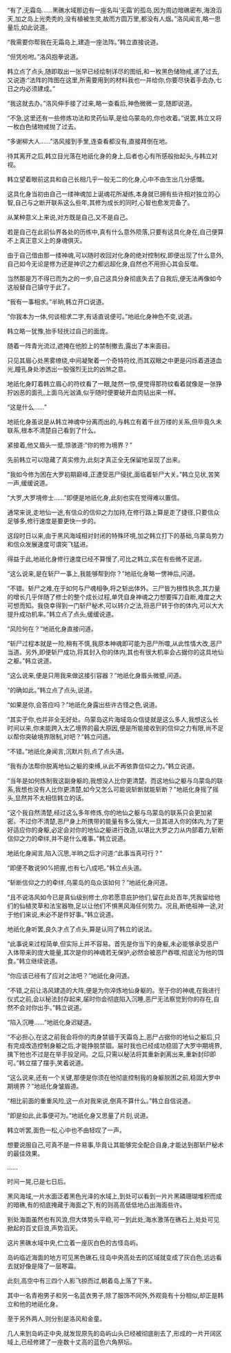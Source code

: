
“有了,无霜岛……黑礁水域那边有一座名叫‘无霜’的孤岛,因为周边暗礁密布,海浪滔天,加之岛上光秃秃的,没有植被生灵,故而方圆万里,都没有人烟。”洛风闻言,略一思量后,如此说道。

“我需要你帮我在无霜岛上,建造一座法阵。”韩立直接说道。

“但凭吩咐。”洛风抱拳说道。

韩立点了点头,随即取出一张早已经绘制详尽的图纸,和一枚黑色储物戒,递了过去,又说道:“法阵的阵图在这里,所需要用到的材料我也一并给你,你要尽快着手去办,七日之内必须建成。”

“我这就去办。”洛风伸手接了过来,略一查看后,神色微微一变,随即说道。

“不急,这里还有一些修炼功法和灵药仙草,是给乌蒙岛的,你也收着。”说罢,韩立又将一枚白色储物戒抛了过去。

“多谢柳大人……”洛风接到手里,连查看都没有,直接拜倒在地。

待其离开之后,韩立目光落在地祇化身的身上,后者也心有所感般抬起头,与韩立对视。

韩立望着眼前这具和自己长相几乎一般无二的化身,心中不由生出几分感慨。

这具化身当初由自己一缕神魂加上诞魂花所凝练,本身就已拥有些许相对独立的心智,自己与之断开联系这么些年,其修为成长的同时,心智也愈发完备了。

从某种意义上来说,对方既是自己,又不是自己。

若是自己在此前仙界各处的历练中,真有什么意外陨落,只要有这具化身在,自己便算不上真正意义上的身魂俱灭。

由于自己借由那一缕神魂,可以随时收回对化身的绝对控制权,即便出现了什么意外,自己如今无论是修为还是神识之力都远超化身,自然也不用担心其会反噬。

当然那是万不得已而为之的一步,自己这具分身彻底失去了自我后,便无法再像如今这般替自己镇守于此了。

“我有一事相求。”半晌,韩立开口说道。

“你我本为一体,何谈相求二字,有话直说便可。”地祇化身神色不变,说道。

韩立略一犹豫,抬手轻抚过自己的面庞。

随着一阵青光流过,遮掩在他脸上的禁制撤去,露出了本来面目。

只见其眉心处黑雾缭绕,中间凝聚着一个奇特符纹,而其双眼之中更是闪烁着道道血光,瞳孔身处渗透出一股强烈无比的凶煞之意。

地祇化身盯着韩立眉心的符纹看了一眼,陡然一惊,便觉得那符纹看着就像是一张狰狞凶恶的面孔,上面乌光汹涌,似乎随时便要破开血肉钻出来一样。

“这是什么……”

地祇化身虽说是从韩立神魂中分离而出的,与韩立有着千丝万缕的关系,但毕竟久未联系,根本不清楚自己看到了什么。

紧接着,他又眉头一蹙,惊骇道:“你的修为境界？”

先前韩立可以隐藏了真实修为,此刻才真正全无保留地呈现了出来。

“我如今修为困在大罗初期巅峰,正遭受恶尸侵扰,面临着斩尸大关。”韩立见状,苦笑一声,缓缓说道。

“大罗,大罗境修士……”即便是地祇化身,此刻也实在觉得难以置信。

通常来说,走地仙一途,有信众的信仰之力加持,在修行路上算是走了捷径,只要信众足够多,修行速度是要更快一步的。

这段时日以来,由于黑风海域相对封闭的特殊环境,加之韩立打下的基础,乌蒙岛势力和信众发展速度可谓突飞猛进。

得益于此,地祇化身修行速度已经不算慢了,可比之韩立,实在有些微不足道。

“这么说来,是在斩尸一事上,我能够帮到你？”地祇化身略一愣神后,问道。

“不错。斩尸之难,在于如何与尸魂相争,将之斩出体外。三尸皆为根性执念,其力量的增长几乎伴随了修士的整个成长过程,单凭自身神魂之力想要挥刀自断,难度之大可想而知。我侥幸得到一门斩尸秘术,可以转介之法,将恶尸转于你的体内,可以大大提升成功机率。”韩立点了点头,缓缓说道。

“风险何在？”地祇化身直接问道。

“斩尸过程本就是一险,稍有不慎,我原本神魂即可能为恶尸所噬,从此性情大改,恶尸当道。另外,即便斩尸成功,将其封入你的体内,其也有很大机率会占据你的这具地仙之躯。”韩立说道。

“这么说来,便是只用我来做这接引容器？”地祇化身眉头微蹙,问道。

“的确如此。”韩立点了点头,说道。

“如果是你,会答应吗？”地祇化身露出些许古怪之色,说道。

“其实于你,也并非全无好处。乌蒙岛这片海域岛众信徒就是这么多人,我想这么长时间以来,你未能跨入太乙境界的最大原因,便是所能接收到的信仰之力有限,尚不足以帮你突破境界限制,对吧？”韩立问道。

“不错。”地祇化身闻言,沉默片刻,点了点头道。

“我有办法帮你脱离地仙之躯的束缚,从此不再依靠信仰之力。”韩立说道。

“当年是如何炼制我这副身躯的,我想没人比你更清楚。而这地仙之躯与乌蒙岛的联系,我想也没有人比你更清楚,如今又怎么可能说斩断就能斩断？”地祇化身摇了摇头,显然并不太相信韩立的话。

“这个我自然清楚,经过这么多年修炼,你的地仙之躯与乌蒙岛的联系只会更加紧密。不过你不清楚,恶尸身上所携带的能量有多么强大,一旦其进入你的体内,为了更好适应你的身躯,必定会对你的地仙之躯进行改造,以堪比大罗之力从内部着力,斩断信仰之力的牵绊,并不是什么难事。”韩立说道。

地祇化身闻言,陷入沉思,半晌之后才问道:“此事当真可行？”

“即便不敢说90%把握,也有七八成吧。”韩立点头道。

“斩断信仰之力的牵绊,乌蒙岛的岛众该如何？”地祇化身问道。

“且不说洛风如今已是真仙级别修士,你若愿意庇护他们,留在此处百年,凭我留给他们的仙植灵草和法宝器物,足以让他们不惧黑风海任何势力。况且,断绝祖神一途,对于他们来说,未必不是件好事。”韩立说道。

地祇化身听罢,良久才点了点头,算是认同了韩立的说法。

“此事说来过程简单,但实际上并不容易。首先是你当下的身躯,未必能够承受恶尸入体带来的庞大能量,其次是你的神魂若无保护,必然会被恶尸吞噬,彻底沦为他的饵食。”韩立继续说道。

“你应该已经有了应对之法吧？”地祇化身问道。

“不错,之前让洛风建造的大阵,便是为你淬炼地仙身躯的。至于你的神魂,在我进行仪式之前,会以秘法封存起来,届时你会彻底陷入沉睡,恶尸无法察觉到你的存在,自然不会对你出手。”韩立说道。

“陷入沉睡……”地祇化身迟疑道。

“不必担心,在这之前我会将你的肉身禁锢于天霜岛上,恶尸占据你的地仙之躯后,只有完成改造控制身躯之后,才能挣脱禁锢。届时我也已经成功稳固了大罗中期境界,擒下他也不过是在举手投足间。之后,只需以秘法将其重新剥离出来,重新封印即可。”韩立摆了摆手,笑着说道。

“这么说来,还有一个关键,那便是你须在他彻底控制我的身躯脱困之前,稳固大罗中期境界？”地祇化身皱眉道。

“相比前面的重重风险,这一点对我来说,倒真不算什么。”韩立自信说道。

“即是如此,此事便可为。”地祇化身又思量了片刻,说道。

韩立听罢,面色一松,心中也不由轻叹了一声。

想要说服自己,可真不是一件易事,毕竟让其能够完全配合自身,才能达到那斩尸秘术的最佳效果。

……

时间一晃,已是七日后。

黑风海域,一片水面泛着黑色光泽的水域上,到处可以看到一片片黑磷珊瑚堆积而成的暗礁,有的彻底掩藏于海面之下,有的则高高低低地凸出海面些许。

别处海面虽然也有风浪,但大体势头平稳,可一到此处,海水激荡在礁石上,处处可见掀起的百丈巨浪,声势滔天。

这片黑礁水域中央,伫立着一座灰白色的古怪岛屿。

岛屿临近海面的地方可见黑色礁石,往岛中央高处去的区域就变成了灰白色,远远看去就好像是降了一层寒霜。

此刻,高空中有三四个人影飞掠而过,朝着岛上落了下来。

其中一名青袍男子和另一名蓝衣男子,除了服饰不同外,外观竟有十分相似,却正是韩立和他的地祇化身。

至于另外两人,则分别是洛风和金童。

几人来到岛屿正中央,就发现原先的岛屿山头已经被彻底削去了,形成的一片开阔区域上,已经修建了一座数十丈高的蓝色六角祭坛。